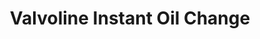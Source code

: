 ---
title: "Valvoline Instant Oil Change"
url: /lincoln/valvoline-instant-oil-change/
shop: car repair
---
